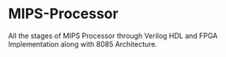 # MIPS-Processor
All the stages of MIPS Processor through Verilog HDL and FPGA Implementation along with 8085 Architecture.
